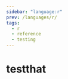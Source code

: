 ```yaml
---
sidebar: "language:r"
prev: /languages/r/
tags:
  - r
  - reference
  - testing
---
```


# testthat

<!--
TODO: Finish this reference
TODO: Add tutorial and link to it
TODO: Add any recipes and link to them
-->

